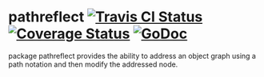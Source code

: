 pathreflect [![Travis CI Status](https://travis-ci.org/getlantern/pathreflect.svg?branch=master)](https://travis-ci.org/getlantern/pathreflect)&nbsp;[![Coverage Status](https://coveralls.io/repos/getlantern/pathreflect/badge.png)](https://coveralls.io/r/getlantern/pathreflect)&nbsp;[![GoDoc](https://godoc.org/github.com/getlantern/pathreflect?status.png)](http://godoc.org/github.com/getlantern/pathreflect)
==========
package pathreflect provides the ability to address an object graph using a path
notation and then modify the addressed node.